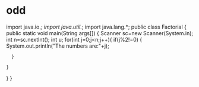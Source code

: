 # odd
import java.io.*;
import java.util.*;
import java.lang.*;
public class Factorial
{
  public static void main(String args[])
  {
    Scanner sc=new Scanner(System.in);
    int n=sc.nextInt();
    int u;
    for(int j=0;j<n;j++){
      if(j%2!=0)
      {
        System.out.println("The numbers are:"+j);
        
      }
      
    }
  }
}
      
